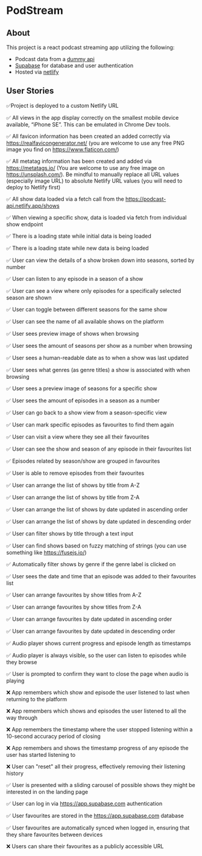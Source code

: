 # PodStream

## About

This project is a react podcast streaming app utilizing the following:

- Podcast data from a [dummy api](https://podcast-api.netlify.app/)
- [Supabase](https://supabase.com/) for database and user authentication
- Hosted via [netlify](https://pod-stream.netlify.app/)

## User Stories

✅Project is deployed to a custom Netlify URL

✅ All views in the app display correctly on the smallest mobile device available, “iPhone SE”. This can be emulated in Chrome Dev tools.

✅ All favicon information has been created an added correctly via https://realfavicongenerator.net/ (you are welcome to use any free PNG image you find on https://www.flaticon.com/)

✅ All metatag information has been created and added via https://metatags.io/ (You are welcome to use any free image on https://unsplash.com/). Be mindful to manually replace all URL values (especially image URL) to absolute Netlify URL values (you will need to deploy to Netlify first)

✅ All show data loaded via a fetch call from the https://podcast-api.netlify.app/shows

✅ When viewing a specific show, data is loaded via fetch from individual show endpoint

✅ There is a loading state while initial data is being loaded

✅ There is a loading state while new data is being loaded

✅ User can view the details of a show broken down into seasons, sorted by number

✅ User can listen to any episode in a season of a show

✅ User can see a view where only episodes for a specifically selected season are shown

✅ User can toggle between different seasons for the same show

✅ User can see the name of all available shows on the platform

✅ User sees preview image of shows when browsing

✅ User sees the amount of seasons per show as a number when browsing

✅ User sees a human-readable date as to when a show was last updated

✅ User sees what genres (as genre titles) a show is associated with when browsing

✅ User sees a preview image of seasons for a specific show

✅ User sees the amount of episodes in a season as a number

✅ User can go back to a show view from a season-specific view

✅ User can mark specific episodes as favourites to find them again

✅ User can visit a view where they see all their favourites

✅ User can see the show and season of any episode in their favourites list

✅ Episodes related by season/show are grouped in favourites

✅ User is able to remove episodes from their favourites

✅ User can arrange the list of shows by title from A-Z

✅ User can arrange the list of shows by title from Z-A

✅ User can arrange the list of shows by date updated in ascending order

✅ User can arrange the list of shows by date updated in descending order

✅ User can filter shows by title through a text input

✅ User can find shows based on fuzzy matching of strings (you can use something like https://fusejs.io/)

✅ Automatically filter shows by genre if the genre label is clicked on

✅ User sees the date and time that an episode was added to their favourites list

✅ User can arrange favourites by show titles from A-Z

✅ User can arrange favourites by show titles from Z-A

✅ User can arrange favourites by date updated in ascending order

✅ User can arrange favourites by date updated in descending order

✅ Audio player shows current progress and episode length as timestamps

✅ Audio player is always visible, so the user can listen to episodes while they browse

✅ User is prompted to confirm they want to close the page when audio is playing

❌ App remembers which show and episode the user listened to last when returning to the platform

❌ App remembers which shows and episodes the user listened to all the way through

❌ App remembers the timestamp where the user stopped listening within a 10-second accuracy period of closing

❌ App remembers and shows the timestamp progress of any episode the user has started listening to

❌ User can "reset" all their progress, effectively removing their listening history

✅ User is presented with a sliding carousel of possible shows they might be interested in on the landing page

✅ User can log in via https://app.supabase.com authentication

✅ User favourites are stored in the https://app.supabase.com database

✅ User favourites are automatically synced when logged in, ensuring that they share favourites between devices

❌ Users can share their favourites as a publicly accessible URL